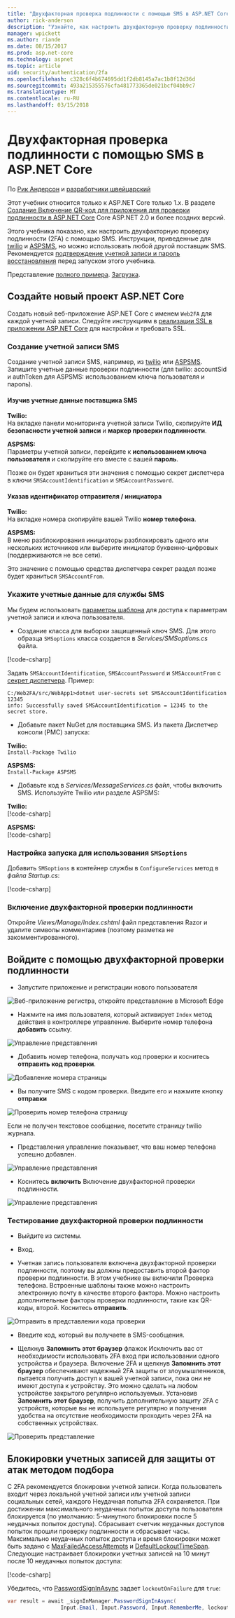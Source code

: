 ```yaml
---
title: "Двухфакторная проверка подлинности с помощью SMS в ASP.NET Core"
author: rick-anderson
description: "Узнайте, как настроить двухфакторную проверку подлинности (2FA) с приложением ASP.NET Core."
manager: wpickett
ms.author: riande
ms.date: 08/15/2017
ms.prod: asp.net-core
ms.technology: aspnet
ms.topic: article
uid: security/authentication/2fa
ms.openlocfilehash: c328c6f4b674695dd1f2db8145a7ac1b8f12d36d
ms.sourcegitcommit: 493a215355576cfa481773365de021bcf04bb9c7
ms.translationtype: MT
ms.contentlocale: ru-RU
ms.lasthandoff: 03/15/2018
---
```

# <a name="two-factor-authentication-with-sms-in-aspnet-core"></a>Двухфакторная проверка подлинности с помощью SMS в ASP.NET Core

По [Рик Андерсон](https://twitter.com/RickAndMSFT) и [разработчики швейцарский](https://github.com/Swiss-Devs)

Этот учебник относится только к ASP.NET Core только 1.x. В разделе [Создание Включение QR-код для приложения для проверки подлинности в ASP.NET Core](xref:security/authentication/identity-enable-qrcodes) Core ASP.NET 2.0 и более поздних версий.

Этого учебника показано, как настроить двухфакторную проверку подлинности (2FA) с помощью SMS. Инструкции, приведенные для [twilio](https://www.twilio.com/) и [ASPSMS](https://www.aspsms.com/asp.net/identity/core/testcredits/), но можно использовать любой другой поставщик SMS. Рекомендуется [подтверждение учетной записи и пароль восстановления](accconfirm.md) перед запуском этого учебника.

Представление [полного примера](https://github.com/aspnet/Docs/tree/master/aspnetcore/security/authentication/2fa/sample/Web2FA). [Загрузка](xref:tutorials/index#how-to-download-a-sample).

## <a name="create-a-new-aspnet-core-project"></a>Создайте новый проект ASP.NET Core

Создать новый веб-приложение ASP.NET Core с именем `Web2FA` для каждой учетной записи. Следуйте инструкциям в [реализации SSL в приложении ASP.NET Core](xref:security/enforcing-ssl) для настройки и требовать SSL.

### <a name="create-an-sms-account"></a>Создание учетной записи SMS

Создание учетной записи SMS, например, из [twilio](https://www.twilio.com/) или [ASPSMS](https://www.aspsms.com/asp.net/identity/core/testcredits/). Запишите учетные данные проверки подлинности (для twilio: accountSid и authToken для ASPSMS: использованием ключа пользователя и пароль).

#### <a name="figuring-out-sms-provider-credentials"></a>Изучив учетные данные поставщика SMS

**Twilio:**  
На вкладке панели мониторинга учетной записи Twilio, скопируйте **ИД безопасности учетной записи** и **маркер проверки подлинности**.

**ASPSMS:**  
Параметры учетной записи, перейдите к **использованием ключа пользователя** и скопируйте его вместе с вашей **пароль**.

Позже он будет храниться эти значения с помощью секрет диспетчера в ключи `SMSAccountIdentification` и `SMSAccountPassword`.

#### <a name="specifying-senderid--originator"></a>Указав идентификатор отправителя / инициатора

**Twilio:**  
На вкладке номера скопируйте вашей Twilio **номер телефона**. 

**ASPSMS:**  
В меню разблокирования инициаторы разблокировать одного или нескольких источников или выберите инициатор буквенно-цифровых (поддерживаются не все сети). 

Это значение с помощью средства диспетчера секрет раздел позже будет храниться `SMSAccountFrom`.


### <a name="provide-credentials-for-the-sms-service"></a>Укажите учетные данные для службы SMS

Мы будем использовать [параметры шаблона](xref:fundamentals/configuration/options) для доступа к параметрам учетной записи и ключа пользователя. 

   * Создание класса для выборки защищенный ключ SMS. Для этого образца `SMSoptions` класса создается в *Services/SMSoptions.cs* файла.

[!code-csharp[](2fa/sample/Web2FA/Services/SMSoptions.cs)]

Задать `SMSAccountIdentification`, `SMSAccountPassword` и `SMSAccountFrom` с [секрет диспетчера](xref:security/app-secrets). Пример:

```none
C:/Web2FA/src/WebApp1>dotnet user-secrets set SMSAccountIdentification 12345
info: Successfully saved SMSAccountIdentification = 12345 to the secret store.
```
* Добавьте пакет NuGet для поставщика SMS. Из пакета Диспетчер консоли (PMC) запуска:

**Twilio:**  
`Install-Package Twilio`

**ASPSMS:**  
`Install-Package ASPSMS`


* Добавьте код в *Services/MessageServices.cs* файл, чтобы включить SMS. Используйте Twilio или разделе ASPSMS:


**Twilio:**  
[!code-csharp[](2fa/sample/Web2FA/Services/MessageServices_twilio.cs)]

**ASPSMS:**  
[!code-csharp[](2fa/sample/Web2FA/Services/MessageServices_ASPSMS.cs)]

### <a name="configure-startup-to-use-smsoptions"></a>Настройка запуска для использования `SMSoptions`

Добавить `SMSoptions` в контейнер службы в `ConfigureServices` метод в *файла Startup.cs*:

[!code-csharp[](2fa/sample/Web2FA/Startup.cs?name=snippet1&highlight=4)]

### <a name="enable-two-factor-authentication"></a>Включение двухфакторной проверки подлинности

Откройте *Views/Manage/Index.cshtml* файл представления Razor и удалите символы комментариев (поэтому разметка не закомментированного).

## <a name="log-in-with-two-factor-authentication"></a>Войдите с помощью двухфакторной проверки подлинности

* Запустите приложение и регистрации нового пользователя

![Веб-приложение регистра, откройте представление в Microsoft Edge](2fa/_static/login2fa1.png)

* Нажмите на имя пользователя, который активирует `Index` метод действия в контроллере управление. Выберите номер телефона **добавить** ссылку.

![Управление представления](2fa/_static/login2fa2.png)

* Добавить номер телефона, получать код проверки и коснитесь **отправить код проверки**.

![Добавление номера страницы](2fa/_static/login2fa3.png)

* Вы получите SMS с кодом проверки. Введите его и нажмите кнопку **отправки**

![Проверить номер телефона страницу](2fa/_static/login2fa4.png)

Если не получен текстовое сообщение, посетите страницу twilio журнала.

* Представления управление показывает, что ваш номер телефона успешно добавлен.

![Управление представления](2fa/_static/login2fa5.png)

* Коснитесь **включить** Включение двухфакторной проверки подлинности.

![Управление представления](2fa/_static/login2fa6.png)

### <a name="test-two-factor-authentication"></a>Тестирование двухфакторной проверки подлинности

* Выйдите из системы.

* Вход.

* Учетная запись пользователя включена двухфакторной проверки подлинности, поэтому вы должны предоставить второй фактор проверки подлинности. В этом учебнике вы включили Проверка телефона. Встроенные шаблоны также можно настроить электронную почту в качестве второго фактора. Можно настроить дополнительные факторы проверки подлинности, такие как QR-коды, второй. Коснитесь **отправить**.

![Отправить в представлении кода проверки](2fa/_static/login2fa7.png)

* Введите код, который вы получаете в SMS-сообщения.

* Щелкнув **Запомнить этот браузер** флажок Исключить вас от необходимости использовать 2FA вход при использовании одного устройства и браузера. Включение 2FA и щелкнув **Запомнить этот браузер** обеспечивают надежный 2FA защиты от злоумышленников, пытается получить доступ к вашей учетной записи, пока они не имеют доступа к устройству. Это можно сделать на любом устройстве закрытого регулярно используемых. Установив **Запомнить этот браузер**, получить дополнительную защиту 2FA с устройств, которые вы не используете регулярно и получения удобства на отсутствие необходимости проходить через 2FA на собственных устройствах.

![Проверить представление](2fa/_static/login2fa8.png)

## <a name="account-lockout-for-protecting-against-brute-force-attacks"></a>Блокировки учетных записей для защиты от атак методом подбора

С 2FA рекомендуется блокировки учетной записи. Когда пользователь входит через локальной учетной записи или учетной записи социальных сетей, каждого Неудачная попытка 2FA сохраняется. При достижении максимального неудачных попыток доступа пользователя блокируется (по умолчанию: 5-минутного блокировки после 5 неудачных попыток доступа). Сбрасывает счетчик неудачных доступов попыток прошли проверку подлинности и сбрасывает часы. Максимально неудачных попыток доступа и время блокировки может быть задано с [MaxFailedAccessAttempts](/dotnet/api/microsoft.aspnetcore.identity.lockoutoptions.maxfailedaccessattempts) и [DefaultLockoutTimeSpan](/dotnet/api/microsoft.aspnetcore.identity.lockoutoptions.defaultlockouttimespan). Следующие настраивает блокировки учетных записей на 10 минут после 10 неудачных попыток доступа:

[!code-csharp[](2fa/sample/Web2FA/Startup.cs?name=snippet2&highlight=13-17)]

Убедитесь, что [PasswordSignInAsync](/dotnet/api/microsoft.aspnetcore.identity.signinmanager-1.passwordsigninasync) задает `lockoutOnFailure` для `true`:

```csharp
var result = await _signInManager.PasswordSignInAsync(
                 Input.Email, Input.Password, Input.RememberMe, lockoutOnFailure: true);
```
